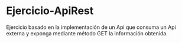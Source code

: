 # Ejercicio-ApiRest
Ejercicio basado en la implementación de un Api que consuma un Api externa y exponga mediante método GET la información obtenida.
